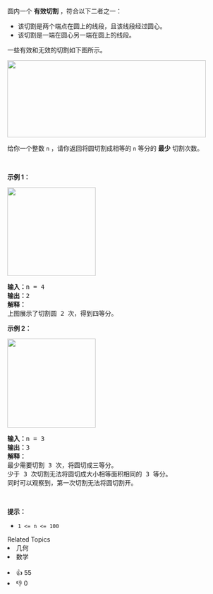 <p>圆内一个 <strong>有效切割</strong>&nbsp;，符合以下二者之一：</p>

<ul> 
 <li>该切割是两个端点在圆上的线段，且该线段经过圆心。</li> 
 <li>该切割是一端在圆心另一端在圆上的线段。</li> 
</ul>

<p>一些有效和无效的切割如下图所示。</p>

<p><img alt="" src="https://assets.leetcode.com/uploads/2022/10/29/alldrawio.png" style="width: 450px; height: 174px;" /></p>

<p>给你一个整数&nbsp;<code>n</code>&nbsp;，请你返回将圆切割成相等的&nbsp;<code>n</code>&nbsp;等分的&nbsp;<strong>最少</strong>&nbsp;切割次数。</p>

<p>&nbsp;</p>

<p><strong>示例 1：</strong></p>

<p><img alt="" src="https://assets.leetcode.com/uploads/2022/10/24/11drawio.png" style="width: 200px; height: 200px;" /></p>

<pre>
<b>输入：</b>n = 4
<b>输出：</b>2
<b>解释：</b>
上图展示了切割圆 2 次，得到四等分。
</pre>

<p><strong>示例 2：</strong></p>

<p><img alt="" src="https://assets.leetcode.com/uploads/2022/10/24/22drawio.png" style="width: 200px; height: 201px;" /></p>

<pre>
<b>输入：</b>n = 3
<b>输出：</b>3
<strong>解释：</strong>
最少需要切割 3 次，将圆切成三等分。
少于 3 次切割无法将圆切成大小相等面积相同的 3 等分。
同时可以观察到，第一次切割无法将圆切割开。
</pre>

<p>&nbsp;</p>

<p><strong>提示：</strong></p>

<ul> 
 <li><code>1 &lt;= n &lt;= 100</code></li> 
</ul>

<div><div>Related Topics</div><div><li>几何</li><li>数学</li></div></div><br><div><li>👍 55</li><li>👎 0</li></div>